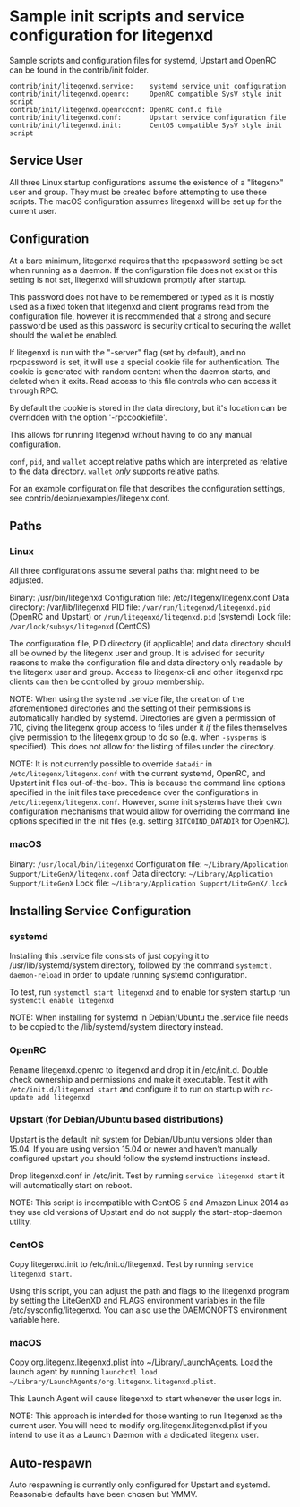 Sample init scripts and service configuration for litegenxd
==========================================================

Sample scripts and configuration files for systemd, Upstart and OpenRC
can be found in the contrib/init folder.

    contrib/init/litegenxd.service:    systemd service unit configuration
    contrib/init/litegenxd.openrc:     OpenRC compatible SysV style init script
    contrib/init/litegenxd.openrcconf: OpenRC conf.d file
    contrib/init/litegenxd.conf:       Upstart service configuration file
    contrib/init/litegenxd.init:       CentOS compatible SysV style init script

Service User
---------------------------------

All three Linux startup configurations assume the existence of a "litegenx" user
and group.  They must be created before attempting to use these scripts.
The macOS configuration assumes litegenxd will be set up for the current user.

Configuration
---------------------------------

At a bare minimum, litegenxd requires that the rpcpassword setting be set
when running as a daemon.  If the configuration file does not exist or this
setting is not set, litegenxd will shutdown promptly after startup.

This password does not have to be remembered or typed as it is mostly used
as a fixed token that litegenxd and client programs read from the configuration
file, however it is recommended that a strong and secure password be used
as this password is security critical to securing the wallet should the
wallet be enabled.

If litegenxd is run with the "-server" flag (set by default), and no rpcpassword is set,
it will use a special cookie file for authentication. The cookie is generated with random
content when the daemon starts, and deleted when it exits. Read access to this file
controls who can access it through RPC.

By default the cookie is stored in the data directory, but it's location can be overridden
with the option '-rpccookiefile'.

This allows for running litegenxd without having to do any manual configuration.

`conf`, `pid`, and `wallet` accept relative paths which are interpreted as
relative to the data directory. `wallet` *only* supports relative paths.

For an example configuration file that describes the configuration settings,
see contrib/debian/examples/litegenx.conf.

Paths
---------------------------------

### Linux

All three configurations assume several paths that might need to be adjusted.

Binary:              /usr/bin/litegenxd
Configuration file:  /etc/litegenx/litegenx.conf
Data directory:      /var/lib/litegenxd
PID file:            `/var/run/litegenxd/litegenxd.pid` (OpenRC and Upstart) or `/run/litegenxd/litegenxd.pid` (systemd)
Lock file:           `/var/lock/subsys/litegenxd` (CentOS)

The configuration file, PID directory (if applicable) and data directory
should all be owned by the litegenx user and group.  It is advised for security
reasons to make the configuration file and data directory only readable by the
litegenx user and group.  Access to litegenx-cli and other litegenxd rpc clients
can then be controlled by group membership.

NOTE: When using the systemd .service file, the creation of the aforementioned
directories and the setting of their permissions is automatically handled by
systemd. Directories are given a permission of 710, giving the litegenx group
access to files under it _if_ the files themselves give permission to the
litegenx group to do so (e.g. when `-sysperms` is specified). This does not allow
for the listing of files under the directory.

NOTE: It is not currently possible to override `datadir` in
`/etc/litegenx/litegenx.conf` with the current systemd, OpenRC, and Upstart init
files out-of-the-box. This is because the command line options specified in the
init files take precedence over the configurations in
`/etc/litegenx/litegenx.conf`. However, some init systems have their own
configuration mechanisms that would allow for overriding the command line
options specified in the init files (e.g. setting `BITCOIND_DATADIR` for
OpenRC).

### macOS

Binary:              `/usr/local/bin/litegenxd`
Configuration file:  `~/Library/Application Support/LiteGenX/litegenx.conf`
Data directory:      `~/Library/Application Support/LiteGenX`
Lock file:           `~/Library/Application Support/LiteGenX/.lock`

Installing Service Configuration
-----------------------------------

### systemd

Installing this .service file consists of just copying it to
/usr/lib/systemd/system directory, followed by the command
`systemctl daemon-reload` in order to update running systemd configuration.

To test, run `systemctl start litegenxd` and to enable for system startup run
`systemctl enable litegenxd`

NOTE: When installing for systemd in Debian/Ubuntu the .service file needs to be copied to the /lib/systemd/system directory instead.

### OpenRC

Rename litegenxd.openrc to litegenxd and drop it in /etc/init.d.  Double
check ownership and permissions and make it executable.  Test it with
`/etc/init.d/litegenxd start` and configure it to run on startup with
`rc-update add litegenxd`

### Upstart (for Debian/Ubuntu based distributions)

Upstart is the default init system for Debian/Ubuntu versions older than 15.04. If you are using version 15.04 or newer and haven't manually configured upstart you should follow the systemd instructions instead.

Drop litegenxd.conf in /etc/init.  Test by running `service litegenxd start`
it will automatically start on reboot.

NOTE: This script is incompatible with CentOS 5 and Amazon Linux 2014 as they
use old versions of Upstart and do not supply the start-stop-daemon utility.

### CentOS

Copy litegenxd.init to /etc/init.d/litegenxd. Test by running `service litegenxd start`.

Using this script, you can adjust the path and flags to the litegenxd program by
setting the LiteGenXD and FLAGS environment variables in the file
/etc/sysconfig/litegenxd. You can also use the DAEMONOPTS environment variable here.

### macOS

Copy org.litegenx.litegenxd.plist into ~/Library/LaunchAgents. Load the launch agent by
running `launchctl load ~/Library/LaunchAgents/org.litegenx.litegenxd.plist`.

This Launch Agent will cause litegenxd to start whenever the user logs in.

NOTE: This approach is intended for those wanting to run litegenxd as the current user.
You will need to modify org.litegenx.litegenxd.plist if you intend to use it as a
Launch Daemon with a dedicated litegenx user.

Auto-respawn
-----------------------------------

Auto respawning is currently only configured for Upstart and systemd.
Reasonable defaults have been chosen but YMMV.
